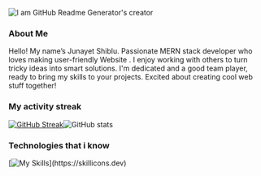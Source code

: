 ![I am GitHub Readme Generator's creator](https://i.ibb.co/vB3vqWK/Untitled-design-2.png)

### About Me
Hello! My name’s Junayet Shiblu. Passionate  MERN stack developer who loves making user-friendly Website . I enjoy working with others to turn tricky ideas into smart solutions. I'm dedicated and a good team player, ready to bring my skills to your projects.  Excited about creating cool web stuff together!
### My activity streak
<a href="https://git.io/streak-stats"><img src="https://github-readme-streak-stats.herokuapp.com?user=jsjunayet&theme=monokai" alt="GitHub Streak" /></a>![GitHub stats](https://github-readme-stats.vercel.app/api?username=jsjunayet&show_icons=true)  

### Technologies that i know
[![My Skills](https://skillicons.dev/icons?i=html,css,tailwind,js,mongodb,expressjs,react,nodejs,)](https://skillicons.dev)




